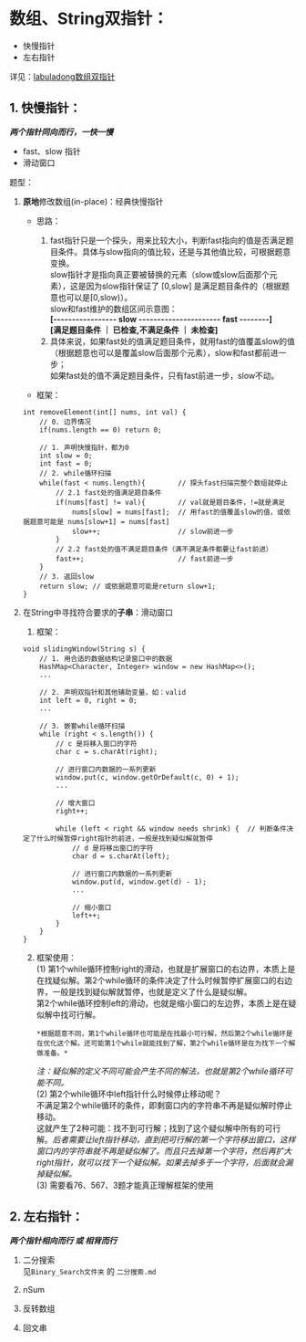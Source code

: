 # 数组、String双指针：
- 快慢指针
- 左右指针

详见：[labuladong数组双指针](https://labuladong.gitee.io/algo/di-yi-zhan-da78c/shou-ba-sh-48c1d/shuang-zhi-fa4bd/)

## 1. **快慢指针**：
***两个指针同向而行，一快一慢***  
- fast、slow 指针
- 滑动窗口  

题型：  
1. **原地**修改数组(in-place)：经典快慢指针  
   - 思路：  
     1. fast指针只是一个探头，用来比较大小，判断fast指向的值是否满足题目条件。具体与slow指向的值比较，还是与其他值比较，可根据题意变换。  
     slow指针才是指向真正要被替换的元素（slow或slow后面那个元素），这是因为slow指针保证了 [0,slow] 是满足题目条件的（根据题意也可以是[0,slow)）。  
     slow和fast维护的数组区间示意图：  
     **[----------------- slow ---------------------- fast --------]**  
     **[满足题目条件  ｜  已检查,不满足条件   ｜  未检查]**  
     2. 具体来说，如果fast处的值满足题目条件，就用fast的值覆盖slow的值（根据题意也可以是覆盖slow后面那个元素），slow和fast都前进一步；  
     如果fast处的值不满足题目条件，只有fast前进一步，slow不动。
   
   - 框架：
   ```
   int removeElement(int[] nums, int val) {
       // 0. 边界情况
       if(nums.length == 0) return 0;
       
       // 1. 声明快慢指针，都为0
       int slow = 0;
       int fast = 0;
       // 2. while循环扫描
       while(fast < nums.length){        // 探头fast扫描完整个数组就停止
           // 2.1 fast处的值满足题目条件
           if(nums[fast] != val){        // val就是题目条件，!=就是满足
               nums[slow] = nums[fast];  // 用fast的值覆盖slow的值，或依据题意可能是 nums[slow+1] = nums[fast]
               slow++;                   // slow前进一步
           }
           // 2.2 fast处的值不满足题目条件（满不满足条件都要让fast前进）
           fast++;                       // fast前进一步
       }
       // 3. 返回slow
       return slow; // 或依据题意可能是return slow+1;
   }
   ```

2. 在String中寻找符合要求的**子串**：滑动窗口  
   1. 框架：
    ```
    void slidingWindow(String s) {
        // 1. 用合适的数据结构记录窗口中的数据
        HashMap<Character, Integer> window = new HashMap<>();
        ...
   
        // 2. 声明双指针和其他辅助变量，如：valid
        int left = 0, right = 0;
        ...
   
        // 3. 嵌套while循环扫描
        while (right < s.length()) {
            // c 是将移入窗口的字符
            char c = s.charAt(right);
            
            // 进行窗口内数据的一系列更新
            window.put(c, window.getOrDefault(c, 0) + 1);
            ...
   
            // 增大窗口
            right++;

            while (left < right && window needs shrink) {  // 判断条件决定了什么时候暂停right指针的前进，一般是找到疑似解就暂停
                // d 是将移出窗口的字符
                char d = s.charAt(left);
   
                // 进行窗口内数据的一系列更新
                window.put(d, window.get(d) - 1);
                ...
                
                // 缩小窗口
                left++;
            }
        }
    }
    ```
   2. 框架使用：  
      (1) 第1个while循环控制right的滑动，也就是扩展窗口的右边界，本质上是在找疑似解。第2个while循环的条件决定了什么时候暂停扩展窗口的右边界，一般是找到疑似解就暂停，也就是定义了什么是疑似解。    
        第2个while循环控制left的滑动，也就是缩小窗口的左边界，本质上是在疑似解中找可行解。  
   
          *根据题意不同，第1个while循环也可能是在找最小可行解，然后第2个while循环是在优化这个解。还可能第1个while就能找到了解，第2个while循环是在为找下一个解做准备。*  

        *注：疑似解的定义不同可能会产生不同的解法，也就是第2个while循环可能不同。*  
      (2) 第2个while循环中left指针什么时候停止移动呢？  
          不满足第2个while循环的条件，即剩窗口内的字符串不再是疑似解时停止移动。  
          这就产生了2种可能：找不到可行解；找到了这个疑似解中所有的可行解。*后者需要让left指针移动，直到把可行解的第一个字符移出窗口，这样窗口内的字符串就不再是疑似解了。而且只去掉第一个字符，然后再扩大right指针，就可以找下一个疑似解。如果去掉多于一个字符，后面就会漏掉疑似解。*  
      (3) 需要看76、567、3题才能真正理解框架的使用

## 2. **左右指针**：
***两个指针相向而行 或 相背而行***

1. 二分搜索  
见`Binary_Search文件夹` 的 `二分搜索.md`  

2. nSum
3. 反转数组
4. 回文串

